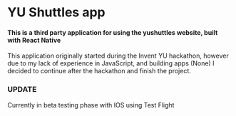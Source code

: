 # YU Shuttles app

#### This is a third party application for using the yushuttles website, built with React Native

This application originally started during the Invent YU hackathon, however due to my lack of experience in JavaScript, and building apps (None) I decided to continue after the hackathon and finish the project. 


### UPDATE
Currently in beta testing phase with IOS using Test Flight